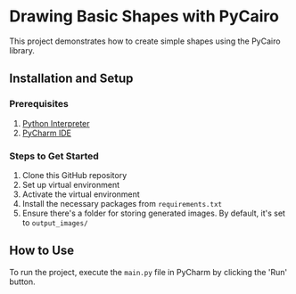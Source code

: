 # Drawing Basic Shapes with PyCairo
This project demonstrates how to create simple shapes using the PyCairo library.

## Installation and Setup
### Prerequisites
1. [Python Interpreter](https://www.python.org/downloads/)
2. [PyCharm IDE](https://www.jetbrains.com/pycharm/download/)

### Steps to Get Started

1. Clone this GitHub repository
2. Set up virtual environment
3. Activate the virtual environment
4. Install the necessary packages from `requirements.txt`
5. Ensure there's a folder for storing generated images. By default, it's set to `output_images/`

## How to Use

To run the project, execute the `main.py` file in PyCharm by clicking the 'Run' button.
